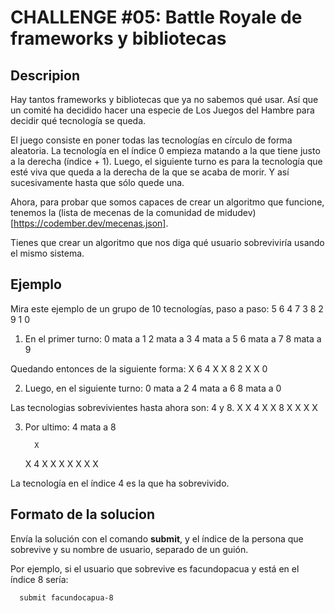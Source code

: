 # CHALLENGE #05: Battle Royale de frameworks y bibliotecas

## Descripion

Hay tantos frameworks y bibliotecas que ya no sabemos qué usar. Así que un comité ha decidido hacer una especie de Los Juegos del Hambre para decidir qué tecnología se queda.

El juego consiste en poner todas las tecnologías en círculo de forma aleatoria. La tecnología en el índice 0 empieza matando a la que tiene justo a la derecha (índice + 1). Luego, el siguiente turno es para la tecnología que esté viva que queda a la derecha de la que se acaba de morir. Y así sucesivamente hasta que sólo quede una.

Ahora, para probar que somos capaces de crear un algoritmo que funcione, tenemos la (lista de mecenas de la comunidad de midudev)[https://codember.dev/mecenas.json].

Tienes que crear un algoritmo que nos diga qué usuario sobreviviría usando el mismo sistema.

## Ejemplo

Mira este ejemplo de un grupo de 10 tecnologías, paso a paso:
         5
      6     4
   7           3
   8           2
      9     1
         0

1. En el primer turno:
0 mata a 1
2 mata a 3
4 mata a 5
6 mata a 7
8 mata a 9

Quedando entonces de la siguiente forma:
        X
     6      4
   X           X
   8           2
      X     X
         0

2. Luego, en el siguiente turno:
0 mata a 2
4 mata a 6
8 mata a 0

Las tecnologias sobrevivientes hasta ahora son: 4 y 8.
         X
     X      4
   X           X
   8           X
      X     X
         X

3. Por ultimo:
4 mata a 8

         X
     X      4
   X           X
   X           X
      X     X
         X

La tecnología en el índice 4 es la que ha sobrevivido.

## Formato de la solucion

Envía la solución con el comando **submit**, y el índice de la persona que sobrevive y su nombre de usuario, separado de un guión.

Por ejemplo, si el usuario que sobrevive es facundopacua y está en el índice 8 sería:

```bash
  submit facundocapua-8
```
